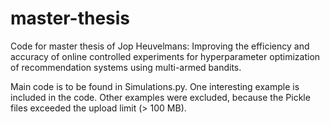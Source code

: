 # master-thesis
Code for master thesis of Jop Heuvelmans: Improving the efficiency and accuracy of online controlled experiments for hyperparameter optimization of recommendation systems using multi-armed bandits.

Main code is to be found in Simulations.py. One interesting example is included in the code. Other examples were excluded, because the Pickle files exceeded the upload limit (> 100 MB). 
